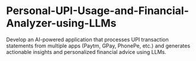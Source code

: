 # Personal-UPI-Usage-and-Financial-Analyzer-using-LLMs
Develop an AI-powered application that processes UPI transaction statements from multiple apps (Paytm, GPay, PhonePe, etc.) and generates actionable insights and personalized financial advice using LLMs.
